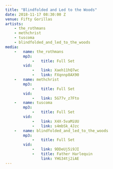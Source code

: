 ```yaml
---
title: "Blindfolded and Led to the Woods"
date: 2018-11-17 08:30:00 Z
venue: Fifty Gorillas
artists:
    - the_rothmans
    - methchrist
    - tuscoma
    - blindfolded_and_led_to_the_woods
media:
    -   name: the_rothmans
        mp3:
            -   title: Full Set
        vid:
            -   link: Xaeh11hQ7wc
            -   link: FXqnnp8AX90
    -   name: methchrist
        mp3:
            -   title: Full Set
        vid:
            -   link: 5G77v_z7Fto
    -   name: tuscoma
        mp3:
            -   title: Full Set
        vid:
            -   link: X4X-5vaMiUU
            -   link: s4mbSk_4Jzc
    -   name: blindfolded_and_led_to_the_woods
        mp3:
            -   title: Full Set
        vid:
            -   link: 9DDeUj5i9JI
            -   title: Father Harlequin
                link: YHG34tj2iAE
---
```

